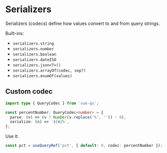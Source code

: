 # Serializers

Serializers (codecs) define how values convert to and from query strings.

Built-ins:

- `serializers.string`
- `serializers.number`
- `serializers.boolean`
- `serializers.dateISO`
- `serializers.json<T>()`
- `serializers.arrayOf(codec, sep?)`
- `serializers.enumOf(values)`

## Custom codec

```ts
import type { QueryCodec } from 'vue-qs';

const percentNumber: QueryCodec<number> = {
  parse: (v) => (v ? Number(v.replace('%', '')) : 0),
  serialize: (n) => `${n}%`,
};
```

Use it:

```ts
const pct = useQueryRef('pct', { default: 0, codec: percentNumber });
```
